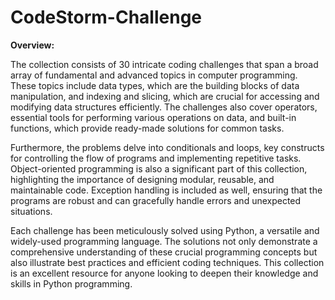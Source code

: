 # CodeStorm-Challenge

**Overview:**

The collection consists of 30 intricate coding challenges that span a broad array of fundamental and advanced topics in computer programming. These topics include data types, which are the building blocks of data manipulation, and indexing and slicing, which are crucial for accessing and modifying data structures efficiently. The challenges also cover operators, essential tools for performing various operations on data, and built-in functions, which provide ready-made solutions for common tasks.

Furthermore, the problems delve into conditionals and loops, key constructs for controlling the flow of programs and implementing repetitive tasks. Object-oriented programming is also a significant part of this collection, highlighting the importance of designing modular, reusable, and maintainable code. Exception handling is included as well, ensuring that the programs are robust and can gracefully handle errors and unexpected situations.

Each challenge has been meticulously solved using Python, a versatile and widely-used programming language. The solutions not only demonstrate a comprehensive understanding of these crucial programming concepts but also illustrate best practices and efficient coding techniques. This collection is an excellent resource for anyone looking to deepen their knowledge and skills in Python programming.
